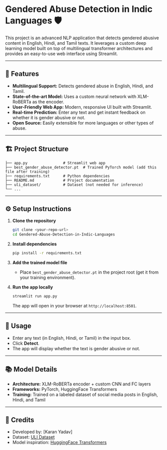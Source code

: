 # Gendered Abuse Detection in Indic Languages 🛡️

This project is an advanced NLP application that detects gendered abusive content in English, Hindi, and Tamil texts. It leverages a custom deep learning model built on top of multilingual transformer architectures and provides an easy-to-use web interface using Streamlit.

---

## 🚀 Features
- **Multilingual Support:** Detects gendered abuse in English, Hindi, and Tamil.
- **State-of-the-art Model:** Uses a custom neural network with XLM-RoBERTa as the encoder.
- **User-Friendly Web App:** Modern, responsive UI built with Streamlit.
- **Real-time Prediction:** Enter any text and get instant feedback on whether it is gender abusive or not.
- **Open Source:** Easily extensible for more languages or other types of abuse.

---

## 🏗️ Project Structure
```
├── app.py                # Streamlit web app
├── best_gender_abuse_detector.pt  # Trained PyTorch model (add this file after training)
├── requirements.txt      # Python dependencies
├── README.md             # Project documentation
├── uli_dataset/          # Dataset (not needed for inference)
└── ...
```

---

## ⚙️ Setup Instructions

1. **Clone the repository**
   ```bash
   git clone <your-repo-url>
   cd Gendered-Abuse-Detection-in-Indic-Languages
   ```
2. **Install dependencies**
   ```bash
   pip install -r requirements.txt
   ```
3. **Add the trained model file**
   - Place `best_gender_abuse_detector.pt` in the project root (get it from your training environment).

4. **Run the app locally**
   ```bash
   streamlit run app.py
   ```
   The app will open in your browser at `http://localhost:8501`.

---

## 📝 Usage
- Enter any text (in English, Hindi, or Tamil) in the input box.
- Click **Detect**.
- The app will display whether the text is gender abusive or not.

---

## 📚 Model Details
- **Architecture:** XLM-RoBERTa encoder + custom CNN and FC layers
- **Frameworks:** PyTorch, HuggingFace Transformers
- **Training:** Trained on a labeled dataset of social media posts in English, Hindi, and Tamil

---

## 🙏 Credits
- Developed by: [Karan Yadav]
- Dataset: [ULI Dataset](https://www.kaggle.com/datasets/rtatman/uli-dataset)
- Model inspiration: [HuggingFace Transformers](https://huggingface.co/transformers/)
